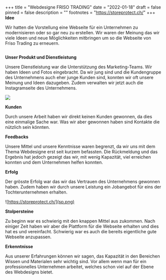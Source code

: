 +++
title = "Webdesigne FRISO TRADING"
date = "2022-01-18"
draft = false
pinned = false
description = ""
footnotes = "https://storeprotect.ch/"
+++
**Idee** 

Wir hatten die Vorstellung eine Webseite für ein Unternehmen zu modernisieren oder so gar neu zu erstellen. Wir waren der Meinung das wir viele Ideen und neue Möglichkeiten mitbringen um so die Webseite von Friso Trading zu erneuern.

![]()

**Unser Produkt und Dienstleistung**

Unsere Dienstleistung war die Unterstützung des Marketing-Teams. Wir haben Ideen und Fotos eingebracht. Da wir jung sind und die Kundengruppe des Unternehmens auch eher junge Kunden sind, konnten wir oft unsere Meinung und Ideen dazugeben. Zudem verwalten wir jetzt auch die Instagramseite des Unternehmens. 

![](insta.png)

**Kunden**

Durch unsere Arbeit haben wir direkt keinen Kunden gewonnen, da dies eine einmalige Sache war. Was wir aber gewonnen haben sind Kontakte die nützlich sein könnten.

**Feedbacks**

Unsere Mittel und unsere Kenntnisse waren begrenzt, da wir uns mit dem Thema Webdesigne erst seit kurzem befassten. Die Rückmeldung und das Ergebnis hat jedoch gezeigt das wir, mit wenig Kapazität, viel erreichen konnten und dem Unternehmen helfen konnten.

**Erfolg**

Der grösste Erfolg war das wir das Vertrauen des Unternehmens gewonnen haben. Zudem haben wir durch unsere Leistung ein Jobangebot für eins der Tochterunternehmen erhalten. 

![https://storeprotect.ch/](sp.png)

**Stolpersteine** 

Zu beginn war es schwierig mit den knappen Mittel aus zukommen. Nach einiger Zeit haben wir aber die Plattform für die Webseite erhalten und dies hat es und vereinfacht. Schwierig war es auch die bereits eigentliche gute Webseite anzupassen.

**Erkenntnisse** 

Aus unserer Erfahrungen können wir sagen, das Kapazität in den Bereichen Wissen und Materialen sehr wichtig sind. Vor allem wenn man für ein professionelles Unternehmen arbeitet, welches schon viel auf der Ebene des Webdesigns bietet.